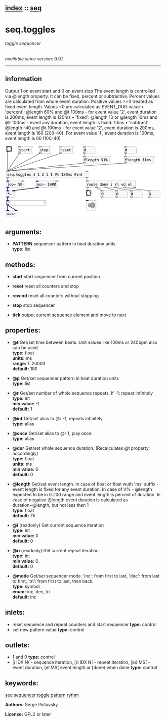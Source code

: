 [index](index.html) :: [seq](category_seq.html)
---

# seq.toggles

###### toggle sequencer

*available since version:* 0.9.1

---


## information
Output 1 on event start and 0 on event stop
The event length is controlled via @length property. It can be fixed, percent or
            subtractive. Percent values are calculated from whole event duration. Positive values
            &gt;=0 treated as fixed event length. Values &lt;0 are calculated as
            EVENT_DUR-value
• &#39;percent&#39;: @length 60% and @t 100ms - for event value &#39;2&#39;, event duration is
            200ms, event length is 120ms
• &#39;fixed&#39;: @length 10 or @length 10ms and @t 100ms - event any duration, event
            length is fixed: 10ms
• &#39;subtract&#39;: @length -40 and @t 100ms - for event value &#39;2&#39;, event duration is
            200ms, event length is 160 (200-40). For event value &#39;1&#39;, event duration is 100ms,
            event length is 60 (100-40)



[![example](../examples/img/seq.toggles.jpg)](../examples/pd/seq.toggles.pd)



## arguments:

* **PATTERN**
sequencer pattern in beat duration units<br>
__type:__ list<br>



## methods:

* **start**
start sequencer from current position<br>

* **reset**
reset all counters and stop<br>

* **rewind**
reset all counters without stopping<br>

* **stop**
stop sequencer<br>

* **tick**
output current sequence element and move to next<br>




## properties:

* **@t** 
Get/set time between beats. Unit values like 100ms or 240bpm also can be used<br>
__type:__ float<br>
__units:__ ms<br>
__range:__ 1..20000<br>
__default:__ 100<br>

* **@p** 
Get/set sequencer pattern in beat duration units<br>
__type:__ list<br>

* **@r** 
Get/set number of whole sequence repeats. If -1: repeat infinitely<br>
__type:__ int<br>
__min value:__ -1<br>
__default:__ 1<br>

* **@inf** 
Get/set alias to @r -1, repeats infinitely<br>
__type:__ alias<br>

* **@once** 
Get/set alias to @r 1, play once<br>
__type:__ alias<br>

* **@dur** 
Get/set whole sequence duration. (Recalculates @t property accordingly)<br>
__type:__ float<br>
__units:__ ms<br>
__min value:__ 0<br>
__default:__ 0<br>

* **@length** 
Get/set event length. In case of float or float wuth &#39;ms&#39; suffix - event length is
fixed for any event duration. In case of V% - @length expected to be in 0..100
range and event length is percent of duration. In case of negative @length
event duration is calculated as duration+@length, but not less then 1<br>
__type:__ float<br>
__default:__ 75<br>

* **@i** (readonly)
Get current sequence iteration<br>
__type:__ int<br>
__min value:__ 0<br>
__default:__ 0<br>

* **@ri** (readonly)
Get current repeat iteration<br>
__type:__ int<br>
__min value:__ 0<br>
__default:__ 0<br>

* **@mode** 
Get/set sequencer mode. &#39;inc&#39;: from first to last, &#39;dec&#39;: from last to first, &#39;tri&#39;:
from first to last, then back<br>
__type:__ symbol<br>
__enum:__ inc, dec, tri<br>
__default:__ inc<br>



## inlets:

* reset sequence and repeat counters and start sequencer 
__type:__ control<br>
* set new pattern value 
__type:__ control<br>



## outlets:

* 1 and 0
__type:__ control<br>
* [i IDX N( - sequence iteration, [ri IDX N( - repeat iteration, [ed MS( - event
            duration, [el MS( event length or [done( when done
__type:__ control<br>



## keywords:

[seq](keywords/seq.html)
[sequencer](keywords/sequencer.html)
[toggle](keywords/toggle.html)
[pattern](keywords/pattern.html)
[rythm](keywords/rythm.html)






**Authors:** Serge Poltavsky




**License:** GPL3 or later





